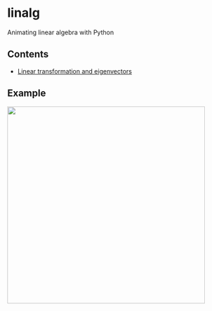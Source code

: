 # linalg

Animating linear algebra with Python

## Contents
- [Linear transformation and eigenvectors](https://github.com/MinNq/linalg/tree/master/eigen)

## Example

<img src='https://i.imgur.com/iMiMPly.gif' height='450'>

